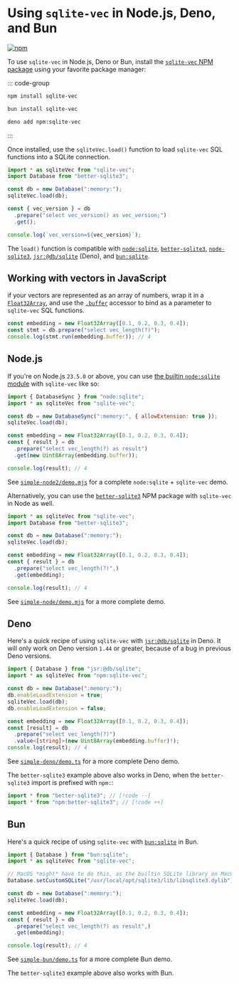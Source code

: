 # Using `sqlite-vec` in Node.js, Deno, and Bun

[![npm](https://img.shields.io/npm/v/sqlite-vec.svg?color=green&logo=nodedotjs&logoColor=white)](https://www.npmjs.com/package/sqlite-vec)

To use `sqlite-vec` in Node.js, Deno or Bun, install the
[`sqlite-vec` NPM package](https://npmjs.com/package/sqlite-vec) using your
favorite package manager:

::: code-group

```bash [npm]
npm install sqlite-vec
```

```bash [Bun]
bun install sqlite-vec
```

```bash [Deno]
deno add npm:sqlite-vec
```

:::

Once installed, use the `sqliteVec.load()` function to load `sqlite-vec` SQL
functions into a SQLite connection.

```js
import * as sqliteVec from "sqlite-vec";
import Database from "better-sqlite3";

const db = new Database(":memory:");
sqliteVec.load(db);

const { vec_version } = db
  .prepare("select vec_version() as vec_version;")
  .get();

console.log(`vec_version=${vec_version}`);
```

The `load()` function is compatible with
[`node:sqlite`](https://nodejs.org/api/sqlite.html#class-databasesync),
[`better-sqlite3`](https://github.com/WiseLibs/better-sqlite3),
[`node-sqlite3`](https://github.com/TryGhost/node-sqlite3),
[`jsr:@db/sqlite`](https://jsr.io/@db/sqlite) (Deno), and
[`bun:sqlite`](https://bun.sh/docs/api/sqlite).

## Working with vectors in JavaScript

if your vectors are represented as an array of numbers, wrap it in a
[`Float32Array`](https://developer.mozilla.org/en-US/docs/Web/JavaScript/Reference/Global_Objects/Float32Array),
and use the
[`.buffer`](https://developer.mozilla.org/en-US/docs/Web/JavaScript/Reference/Global_Objects/TypedArray/buffer)
accessor to bind as a parameter to `sqlite-vec` SQL functions.

```js
const embedding = new Float32Array([0.1, 0.2, 0.3, 0.4]);
const stmt = db.prepare("select vec_length(?)");
console.log(stmt.run(embedding.buffer)); // 4
```

## Node.js

If you're on Node.js `23.5.0` or above, you can use [the builtin `node:sqlite` module](https://nodejs.org/api/sqlite.html) with `sqlite-vec` like so:

```js
import { DatabaseSync } from "node:sqlite";
import * as sqliteVec from "sqlite-vec";

const db = new DatabaseSync(":memory:", { allowExtension: true });
sqliteVec.load(db);

const embedding = new Float32Array([0.1, 0.2, 0.3, 0.4]);
const { result } = db
  .prepare("select vec_length(?) as result")
  .get(new Uint8Array(embedding.buffer));

console.log(result); // 4
```


See
[`simple-node2/demo.mjs`](https://github.com/asg017/sqlite-vec/blob/main/examples/simple-node2/demo.mjs)
for a complete `node:sqlite` + `sqlite-vec` demo.


Alternatively, you can use the
[`better-sqlite3`](https://github.com/WiseLibs/better-sqlite3)
NPM package with `sqlite-vec` in Node as well.

```js
import * as sqliteVec from "sqlite-vec";
import Database from "better-sqlite3";

const db = new Database(":memory:");
sqliteVec.load(db);

const embedding = new Float32Array([0.1, 0.2, 0.3, 0.4]);
const { result } = db
  .prepare("select vec_length(?)",)
  .get(embedding);

console.log(result); // 4

```

See
[`simple-node/demo.mjs`](https://github.com/asg017/sqlite-vec/blob/main/examples/simple-node/demo.mjs)
for a more complete demo.

## Deno

Here's a quick recipe of using `sqlite-vec` with
[`jsr:@db/sqlite`](https://jsr.io/@db/sqlite) in Deno. It will only work on Deno
version `1.44` or greater, because of a bug in previous Deno versions.



```ts
import { Database } from "jsr:@db/sqlite";
import * as sqliteVec from "npm:sqlite-vec";

const db = new Database(":memory:");
db.enableLoadExtension = true;
sqliteVec.load(db);
db.enableLoadExtension = false;

const embedding = new Float32Array([0.1, 0.2, 0.3, 0.4]);
const [result] = db
  .prepare("select vec_length(?)")
  .value<[string]>(new Uint8Array(embedding.buffer)!);
console.log(result); // 4
```

See
[`simple-deno/demo.ts`](https://github.com/asg017/sqlite-vec/blob/main/examples/simple-deno/demo.ts)
for a more complete Deno demo.

The `better-sqlite3` example above also works in Deno, when the `better-sqlite3` import is prefixed with `npm:`:

```js
import * from "better-sqlite3"; // [!code --]
import * from "npm:better-sqlite3"; // [!code ++]
```

## Bun

Here's a quick recipe of using `sqlite-vec` with
[`bun:sqlite`](https://bun.sh/docs/api/sqlite) in Bun.

```ts
import { Database } from "bun:sqlite";
import * as sqliteVec from "sqlite-vec";

// MacOS *might* have to do this, as the builtin SQLite library on MacOS doesn't allow extensions
Database.setCustomSQLite("/usr/local/opt/sqlite3/lib/libsqlite3.dylib");

const db = new Database(":memory:");
sqliteVec.load(db);

const embedding = new Float32Array([0.1, 0.2, 0.3, 0.4]);
const { result } = db
  .prepare("select vec_length(?) as result",)
  .get(embedding);

console.log(result); // 4

```

See
[`simple-bun/demo.ts`](https://github.com/asg017/sqlite-vec/blob/main/examples/simple-bun/demo.ts)
for a more complete Bun demo.

The `better-sqlite3`
example above also works with Bun.